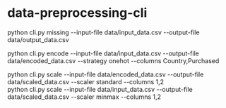 # data-preprocessing-cli

python cli.py missing --input-file data/input_data.csv --output-file data/output_data.csv

python cli.py encode --input-file data/input_data.csv --output-file data/encoded_data.csv --strategy onehot --columns Country,Purchased



python cli.py scale --input-file data/encoded_data.csv --output-file data/scaled_data.csv --scaler standard --columns 1,2  
python cli.py scale --input-file data/input_data.csv --output-file data/scaled_data.csv --scaler minmax --columns 1,2

